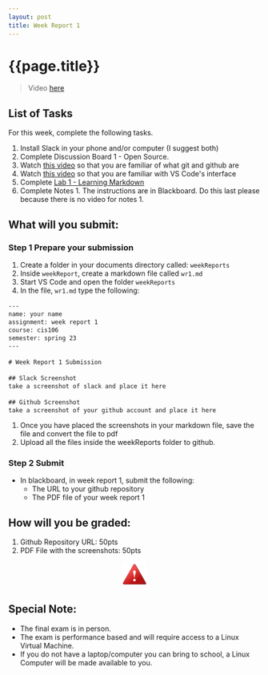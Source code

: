 ```yaml
---
layout: post
title: Week Report 1
---
```

# {{page.title}}

> Video [here](https://youtu.be/kBsY-uoEuBU)

## List of Tasks
For this week, complete the following tasks.

1. Install Slack in your phone and/or computer (I suggest both)
2. Complete Discussion Board 1 - Open Source.
3. Watch [this video](https://www.youtube.com/watch?v=wpISo9TNjfU) so that you are familiar of what git and github are
4. Watch [this video](https://www.youtube.com/watch?v=B-s71n0dHUk) so that you are familiar with VS Code's interface
5. Complete [Lab 1 - Learning Markdown](https://cis106.com/labs/lab1/) 
6. Complete Notes 1. The instructions are in Blackboard. Do this last please because there is no video for notes 1.


## What will you submit:
### Step 1 Prepare your submission
1. Create a folder in your documents directory called: `weekReports`
2. Inside `weekReport`, create a markdown file called `wr1.md`
3. Start VS Code and open the folder `weekReports`
4. In the file, `wr1.md` type the following:
   
```
---
name: your name
assignment: week report 1
course: cis106
semester: spring 23
---

# Week Report 1 Submission

## Slack Screenshot
take a screenshot of slack and place it here

## Github Screenshot
take a screenshot of your github account and place it here
```
1. Once you have placed the screenshots in your markdown file, save the file and convert the file to pdf
2. Upload all the files inside the weekReports folder to github.

### Step 2 Submit
* In blackboard, in week report 1, submit the following:
  * The URL to your github repository
  * The PDF file of your week report 1

## How will you be graded:
1. Github Repository URL: 50pts
2. PDF File with the screenshots: 50pts


<p align="center" style="display:block"><img src="/assets/warning-icon.png" width="50" /></p>

## Special Note:
* The final exam is in person. 
* The exam is performance based and will require access to a Linux Virtual Machine. 
* If you do not have a laptop/computer you can bring to school, a Linux Computer will be made available to you.
